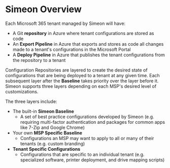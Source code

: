 # Simeon Overview

Each Microsoft 365 tenant managed by Simeon will have:

* A Git **repository** in Azure where tenant configurations are stored as code
* An **Export Pipeline** in Azure that exports and stores as code all changes made to a tenant's configurations in the Microsoft Portal
* A **Deploy Pipeline** in Azure that publishes the tenant configurations from the repository to a tenant

Configuration Repositories are layered to create the desired state of configurations that are being deployed to a tenant at any given time. Each subsequent layer after the **Baseline** takes priority over the layer before it. Simeon supports three layers depending on each MSP's desired level of customizations.   
  
The three layers include:

* The built-in **Simeon Baseline** 
  * A set of best practice configurations developed by Simeon \(e.g. requiring multi-factor authentication and packages for common apps like 7-Zip and Google Chrome\)
* Your own **MSP Specific Baseline**
  * Configurations an MSP may want to apply to all or many of their tenants \(e.g. custom branding\) 
* **Tenant Specific Configurations**
  * Configurations that are specific to an individual tenant \(e.g. specialized software, printer deployment, and drive mapping scripts\)

